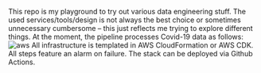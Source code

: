This repo is my playground to try out various data engineering stuff. The used services/tools/design is not always the best choice or sometimes unnecessary cumbersome – this just reflects me trying to explore different things. At the moment, the pipeline processes Covid-19 data as follows:
![aws](https://user-images.githubusercontent.com/25953031/208241520-4e09d09f-d2c4-44cc-b9ed-b05bcbd5b1a6.png)
All infrastructure is templated in AWS CloudFormation or AWS CDK. All steps feature an alarm on failure. The stack can be deployed via Github Actions.
